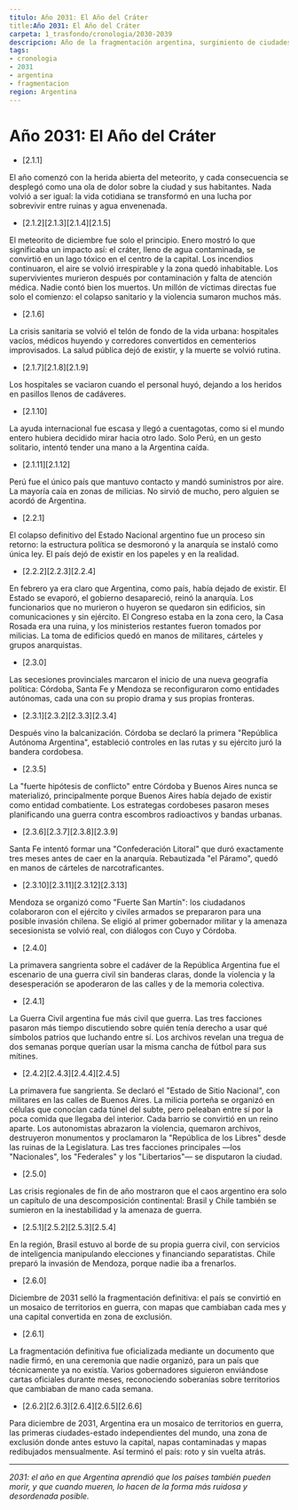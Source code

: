 ```yaml
---
titulo: Año 2031: El Año del Cráter
title:Año 2031: El Año del Cráter
carpeta: 1_trasfondo/cronologia/2030-2039
descripcion: Año de la fragmentación argentina, surgimiento de ciudades-estado y zona de exclusión en Buenos Aires tras el impacto del meteorito.
tags:
- cronologia
- 2031
- argentina
- fragmentacion
region: Argentina
---
```



# Año 2031: El Año del Cráter

- [2.1.1]

El año comenzó con la herida abierta del meteorito, y cada consecuencia se desplegó como una ola de dolor sobre la ciudad y sus habitantes. Nada volvió a ser igual: la vida cotidiana se transformó en una lucha por sobrevivir entre ruinas y agua envenenada.

- [2.1.2][2.1.3][2.1.4][2.1.5]

El meteorito de diciembre fue solo el principio. Enero mostró lo que significaba un impacto así: el cráter, lleno de agua contaminada, se convirtió en un lago tóxico en el centro de la capital. Los incendios continuaron, el aire se volvió irrespirable y la zona quedó inhabitable. Los supervivientes murieron después por contaminación y falta de atención médica. Nadie contó bien los muertos. Un millón de víctimas directas fue solo el comienzo: el colapso sanitario y la violencia sumaron muchos más.

- [2.1.6]

La crisis sanitaria se volvió el telón de fondo de la vida urbana: hospitales vacíos, médicos huyendo y corredores convertidos en cementerios improvisados. La salud pública dejó de existir, y la muerte se volvió rutina.

- [2.1.7][2.1.8][2.1.9]

Los hospitales se vaciaron cuando el personal huyó, dejando a los heridos en pasillos llenos de cadáveres.

- [2.1.10]

La ayuda internacional fue escasa y llegó a cuentagotas, como si el mundo entero hubiera decidido mirar hacia otro lado. Solo Perú, en un gesto solitario, intentó tender una mano a la Argentina caída.

- [2.1.11][2.1.12]

Perú fue el único país que mantuvo contacto y mandó suministros por aire. La mayoría caía en zonas de milicias. No sirvió de mucho, pero alguien se acordó de Argentina.

- [2.2.1]

El colapso definitivo del Estado Nacional argentino fue un proceso sin retorno: la estructura política se desmoronó y la anarquía se instaló como única ley. El país dejó de existir en los papeles y en la realidad.

- [2.2.2][2.2.3][2.2.4]

En febrero ya era claro que Argentina, como país, había dejado de existir. El Estado se evaporó, el gobierno desapareció, reinó la anarquía. Los funcionarios que no murieron o huyeron se quedaron sin edificios, sin comunicaciones y sin ejército. El Congreso estaba en la zona cero, la Casa Rosada era una ruina, y los ministerios restantes fueron tomados por milicias. La toma de edificios quedó en manos de militares, cárteles y grupos anarquistas.

- [2.3.0]

Las secesiones provinciales marcaron el inicio de una nueva geografía política: Córdoba, Santa Fe y Mendoza se reconfiguraron como entidades autónomas, cada una con su propio drama y sus propias fronteras.

- [2.3.1][2.3.2][2.3.3][2.3.4]

Después vino la balcanización. Córdoba se declaró la primera "República Autónoma Argentina", estableció controles en las rutas y su ejército juró la bandera cordobesa.

- [2.3.5]

La "fuerte hipótesis de conflicto" entre Córdoba y Buenos Aires nunca se materializó, principalmente porque Buenos Aires había dejado de existir como entidad combatiente. Los estrategas cordobeses pasaron meses planificando una guerra contra escombros radioactivos y bandas urbanas.

- [2.3.6][2.3.7][2.3.8][2.3.9]

Santa Fe intentó formar una "Confederación Litoral" que duró exactamente tres meses antes de caer en la anarquía. Rebautizada "el Páramo", quedó en manos de cárteles de narcotraficantes.

- [2.3.10][2.3.11][2.3.12][2.3.13]

Mendoza se organizó como "Fuerte San Martín": los ciudadanos colaboraron con el ejército y civiles armados se prepararon para una posible invasión chilena. Se eligió al primer gobernador militar y la amenaza secesionista se volvió real, con diálogos con Cuyo y Córdoba.

- [2.4.0]

La primavera sangrienta sobre el cadáver de la República Argentina fue el escenario de una guerra civil sin banderas claras, donde la violencia y la desesperación se apoderaron de las calles y de la memoria colectiva.

- [2.4.1]

La Guerra Civil argentina fue más civil que guerra. Las tres facciones pasaron más tiempo discutiendo sobre quién tenía derecho a usar qué símbolos patrios que luchando entre sí. Los archivos revelan una tregua de dos semanas porque querían usar la misma cancha de fútbol para sus mítines.

- [2.4.2][2.4.3][2.4.4][2.4.5]

La primavera fue sangrienta. Se declaró el "Estado de Sitio Nacional", con militares en las calles de Buenos Aires. La milicia porteña se organizó en células que conocían cada túnel del subte, pero peleaban entre sí por la poca comida que llegaba del interior. Cada barrio se convirtió en un reino aparte. Los autonomistas abrazaron la violencia, quemaron archivos, destruyeron monumentos y proclamaron la "República de los Libres" desde las ruinas de la Legislatura. Las tres facciones principales —los "Nacionales", los "Federales" y los "Libertarios"— se disputaron la ciudad.

- [2.5.0]

Las crisis regionales de fin de año mostraron que el caos argentino era solo un capítulo de una descomposición continental: Brasil y Chile también se sumieron en la inestabilidad y la amenaza de guerra.

- [2.5.1][2.5.2][2.5.3][2.5.4]

En la región, Brasil estuvo al borde de su propia guerra civil, con servicios de inteligencia manipulando elecciones y financiando separatistas. Chile preparó la invasión de Mendoza, porque nadie iba a frenarlos.

- [2.6.0]

Diciembre de 2031 selló la fragmentación definitiva: el país se convirtió en un mosaico de territorios en guerra, con mapas que cambiaban cada mes y una capital convertida en zona de exclusión.

- [2.6.1]

La fragmentación definitiva fue oficializada mediante un documento que nadie firmó, en una ceremonia que nadie organizó, para un país que técnicamente ya no existía. Varios gobernadores siguieron enviándose cartas oficiales durante meses, reconociendo soberanías sobre territorios que cambiaban de mano cada semana.

- [2.6.2][2.6.3][2.6.4][2.6.5][2.6.6]

Para diciembre de 2031, Argentina era un mosaico de territorios en guerra, las primeras ciudades-estado independientes del mundo, una zona de exclusión donde antes estuvo la capital, napas contaminadas y mapas redibujados mensualmente. Así terminó el país: roto y sin vuelta atrás.

---

*2031: el año en que Argentina aprendió que los países también pueden morir, y que cuando mueren, lo hacen de la forma más ruidosa y desordenada posible.*
